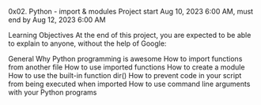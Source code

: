 0x02. Python - import & modules
Project start Aug 10, 2023 6:00 AM, must end by Aug 12, 2023 6:00 AM

Learning Objectives
At the end of this project, you are expected to be able to explain to anyone, without the help of Google:

General
Why Python programming is awesome
How to import functions from another file
How to use imported functions
How to create a module
How to use the built-in function dir()
How to prevent code in your script from being executed when imported
How to use command line arguments with your Python programs
